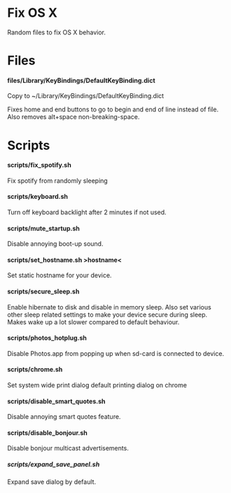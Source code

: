 Fix OS X
=========


Random files to fix OS X behavior.



Files
======

#### files/Library/KeyBindings/DefaultKeyBinding.dict

Copy to ~/Library/KeyBindings/DefaultKeyBinding.dict

Fixes home and end buttons to go to begin and end of line instead of file.
Also removes alt+space non-breaking-space.

Scripts
=======

#### scripts/fix\_spotify.sh

Fix spotify from randomly sleeping

#### scripts/keyboard.sh

Turn off keyboard backlight after 2 minutes if not used.

#### scripts/mute\_startup.sh

Disable annoying boot-up sound.

#### scripts/set\_hostname.sh &gt;hostname&lt;

Set static hostname for your device.

#### scripts/secure\_sleep.sh

Enable hibernate to disk and disable in memory sleep. Also set various other sleep related settings to make your device secure during sleep. Makes wake up a lot slower compared to default behaviour.

#### scripts/photos\_hotplug.sh

Disable Photos.app from popping up when sd-card is connected to device.

#### scripts/chrome.sh

Set system wide print dialog default printing dialog on chrome

#### scripts/disable\_smart\_quotes.sh

Disable annoying smart quotes feature.


#### scripts/disable\_bonjour.sh

Disable bonjour multicast advertisements.

##### scripts/expand\_save\_panel.sh

Expand save dialog by default.


